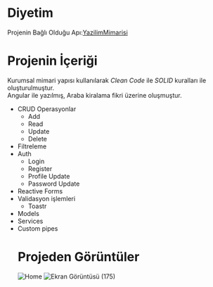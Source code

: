 # Diyetim
  Projenin Bağlı Olduğu Apı:[YazilimMimarisi](https://github.com/aysebayrak/YazilimMimarisi)
# Projenin İçeriği
Kurumsal mimari yapısı kullanılarak *Clean Code* ile *SOLID* kuralları ile oluşturulmuştur.<br/> Angular ile yazılmış, Araba kiralama fikri üzerine oluşmuştur.
- CRUD Operasyonlar
  - Add
  - Read
  - Update
  - Delete
- Filtreleme
- Auth
  - Login
  - Register
  - Profile Update
  - Password Update
- Reactive Forms
- Validasyon işlemleri
  - Toastr
- Models
- Services
- Custom pipes
  # Projeden Görüntüler 
  ![Home](https://user-images.githubusercontent.com/73500636/115147613-8399ca80-a064-11eb-8729-01e0e6fd6a6a.png)
  ![Ekran Görüntüsü (175)](https://user-images.githubusercontent.com/73500636/115147640-a0360280-a064-11eb-8103-cfb78f53bb06.png)
